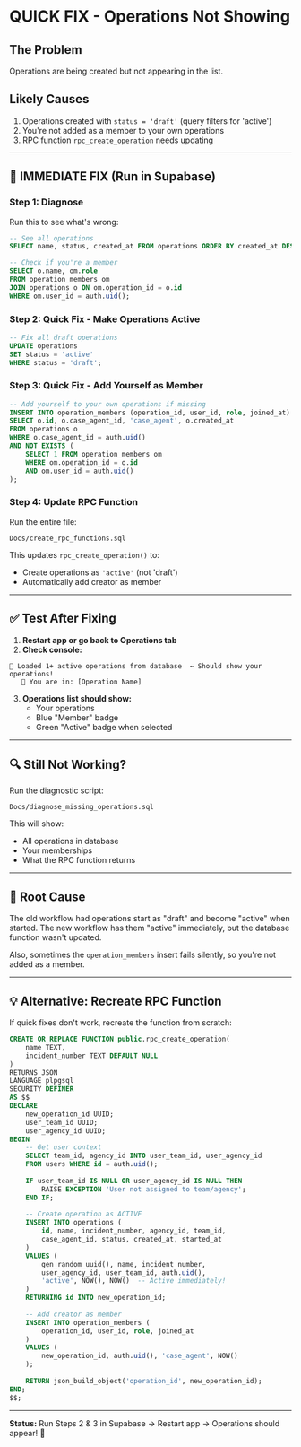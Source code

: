 # QUICK FIX - Operations Not Showing

## The Problem
Operations are being created but not appearing in the list.

## Likely Causes
1. Operations created with `status = 'draft'` (query filters for 'active')
2. You're not added as a member to your own operations
3. RPC function `rpc_create_operation` needs updating

---

## 🚀 IMMEDIATE FIX (Run in Supabase)

### Step 1: Diagnose
Run this to see what's wrong:
```sql
-- See all operations
SELECT name, status, created_at FROM operations ORDER BY created_at DESC LIMIT 5;

-- Check if you're a member
SELECT o.name, om.role 
FROM operation_members om
JOIN operations o ON om.operation_id = o.id
WHERE om.user_id = auth.uid();
```

### Step 2: Quick Fix - Make Operations Active
```sql
-- Fix all draft operations
UPDATE operations 
SET status = 'active' 
WHERE status = 'draft';
```

### Step 3: Quick Fix - Add Yourself as Member
```sql
-- Add yourself to your own operations if missing
INSERT INTO operation_members (operation_id, user_id, role, joined_at)
SELECT o.id, o.case_agent_id, 'case_agent', o.created_at
FROM operations o
WHERE o.case_agent_id = auth.uid()
AND NOT EXISTS (
    SELECT 1 FROM operation_members om
    WHERE om.operation_id = o.id
    AND om.user_id = auth.uid()
);
```

### Step 4: Update RPC Function
Run the entire file:
```
Docs/create_rpc_functions.sql
```

This updates `rpc_create_operation()` to:
- Create operations as `'active'` (not 'draft')
- Automatically add creator as member

---

## ✅ Test After Fixing

1. **Restart app or go back to Operations tab**
2. **Check console:**
```
🔄 Loaded 1+ active operations from database  ← Should show your operations!
   👤 You are in: [Operation Name]
```

3. **Operations list should show:**
   - Your operations
   - Blue "Member" badge
   - Green "Active" badge when selected

---

## 🔍 Still Not Working?

Run the diagnostic script:
```
Docs/diagnose_missing_operations.sql
```

This will show:
- All operations in database
- Your memberships
- What the RPC function returns

---

## 📝 Root Cause

The old workflow had operations start as "draft" and become "active" when started. The new workflow has them "active" immediately, but the database function wasn't updated.

Also, sometimes the `operation_members` insert fails silently, so you're not added as a member.

---

## 💡 Alternative: Recreate RPC Function

If quick fixes don't work, recreate the function from scratch:

```sql
CREATE OR REPLACE FUNCTION public.rpc_create_operation(
    name TEXT,
    incident_number TEXT DEFAULT NULL
)
RETURNS JSON
LANGUAGE plpgsql
SECURITY DEFINER
AS $$
DECLARE
    new_operation_id UUID;
    user_team_id UUID;
    user_agency_id UUID;
BEGIN
    -- Get user context
    SELECT team_id, agency_id INTO user_team_id, user_agency_id
    FROM users WHERE id = auth.uid();
    
    IF user_team_id IS NULL OR user_agency_id IS NULL THEN
        RAISE EXCEPTION 'User not assigned to team/agency';
    END IF;
    
    -- Create operation as ACTIVE
    INSERT INTO operations (
        id, name, incident_number, agency_id, team_id, 
        case_agent_id, status, created_at, started_at
    )
    VALUES (
        gen_random_uuid(), name, incident_number, 
        user_agency_id, user_team_id, auth.uid(),
        'active', NOW(), NOW()  -- Active immediately!
    )
    RETURNING id INTO new_operation_id;
    
    -- Add creator as member
    INSERT INTO operation_members (
        operation_id, user_id, role, joined_at
    )
    VALUES (
        new_operation_id, auth.uid(), 'case_agent', NOW()
    );
    
    RETURN json_build_object('operation_id', new_operation_id);
END;
$$;
```

---

**Status:** Run Steps 2 & 3 in Supabase → Restart app → Operations should appear! 🎉


